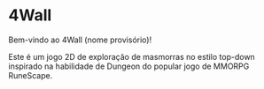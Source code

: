 # 4Wall

Bem-vindo ao 4Wall (nome provisório)!

Este é um jogo 2D de exploração de masmorras no estilo top-down inspirado na habilidade de Dungeon do popular jogo de MMORPG RuneScape.
